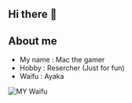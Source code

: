 ## Hi there 👋

<!--
**Mackovlak/Mackovlak** is a ✨ _special_ ✨ repository because its `README.md` (this file) appears on your GitHub profile.

Here are some ideas to get you started:

- 🔭 I’m currently working on ...
- 🌱 I’m currently learning ...
- 👯 I’m looking to collaborate on ...
- 🤔 I’m looking for help with ...
- 💬 Ask me about ...
- 📫 How to reach me: ...
- 😄 Pronouns: ...
- ⚡ Fun fact: ...
-->

## About me
- My name  : Mac the gamer
- Hobby    : Resercher (Just for fun)
- Waifu    : Ayaka

![MY Waifu](https://foto.kontan.co.id/eQpBGeMMmMkhHSwU5oO1RAn-Gjw=/smart/2021/07/15/2100661850p.jpg)

